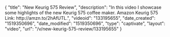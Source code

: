 {
    "title": "New Keurig 575 Review",
    "description": "In this video I showcase some highlights of the new Keurig 575 coffee maker. Amazon Keurig 575 Link: http:\/\/amzn.to\/2hAfUTL.",
    "videoid": "133195655",
    "date_created": "1519350696",
    "date_modified": "1519350696",
    "type": "captivate",
    "layout": "video",
    "url": "\/v\/new-keurig-575-review\/133195655"
}